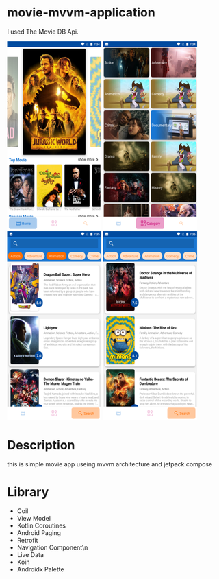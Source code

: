 # movie-mvvm-application

I used The Movie DB Api.

<img src="https://github.com/Mohammadfazel03/movie-mvvm-application/blob/master/screen%20shots/1.png" width="220" height="440">
<img src="https://github.com/Mohammadfazel03/movie-mvvm-application/blob/master/screen%20shots/2.png" width="220" height="440">
<img src="https://github.com/Mohammadfazel03/movie-mvvm-application/blob/master/screen%20shots/3.png" width="220" height="440">
<img src="https://github.com/Mohammadfazel03/movie-mvvm-application/blob/master/screen%20shots/4.png" width="220" height="440">


# Description

this is simple movie app useing mvvm architecture and jetpack compose

# Library

- Coil
- View Model
- Kotlin Coroutines
- Android Paging
- Retrofit
- Navigation Component\n
- Live Data
- Koin
- Androidx Palette


